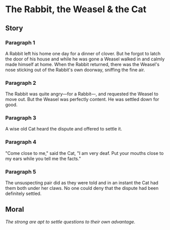 
# The Rabbit, the Weasel & the Cat

## Story


### Paragraph 1

A Rabbit left his home one day for a dinner of clover. But he forgot to latch the door of his house and while he was gone a Weasel walked in and calmly made himself at home. When the Rabbit returned, there was the Weasel's nose sticking out of the Rabbit's own doorway, sniffing the fine air.



### Paragraph 2

The Rabbit was quite angry—for a Rabbit—, and requested the Weasel to move out. But the Weasel was perfectly content. He was settled down for good.



### Paragraph 3

A wise old Cat heard the dispute and offered to settle it.



### Paragraph 4

"Come close to me," said the Cat, "I am very deaf. Put your mouths close to my ears while you tell me the facts."



### Paragraph 5

The unsuspecting pair did as they were told and in an instant the Cat had them both under her claws. No one could deny that the dispute had been definitely settled.



## Moral

_The strong are apt to settle questions to their own advantage._

